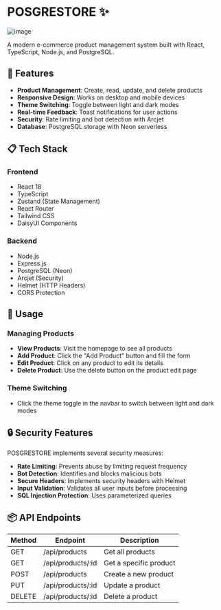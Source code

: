 # POSGRESTORE ✨

![image](https://github.com/user-attachments/assets/e8638c55-417c-40a1-85b7-05fbb6e7361e)


A modern e-commerce product management system built with React, TypeScript, Node.js, and PostgreSQL.

## 🚀 Features

- **Product Management**: Create, read, update, and delete products
- **Responsive Design**: Works on desktop and mobile devices
- **Theme Switching**: Toggle between light and dark modes
- **Real-time Feedback**: Toast notifications for user actions
- **Security**: Rate limiting and bot detection with Arcjet
- **Database**: PostgreSQL storage with Neon serverless

## 📋 Tech Stack

### Frontend
- React 18
- TypeScript
- Zustand (State Management)
- React Router
- Tailwind CSS
- DaisyUI Components

### Backend
- Node.js
- Express.js
- PostgreSQL (Neon)
- Arcjet (Security)
- Helmet (HTTP Headers)
- CORS Protection


## 📱 Usage

### Managing Products
- **View Products**: Visit the homepage to see all products
- **Add Product**: Click the "Add Product" button and fill the form
- **Edit Product**: Click on any product to edit its details
- **Delete Product**: Use the delete button on the product edit page

### Theme Switching
- Click the theme toggle in the navbar to switch between light and dark modes

## 🔒 Security Features

POSGRESTORE implements several security measures:

- **Rate Limiting**: Prevents abuse by limiting request frequency
- **Bot Detection**: Identifies and blocks malicious bots
- **Secure Headers**: Implements security headers with Helmet
- **Input Validation**: Validates all user inputs before processing
- **SQL Injection Protection**: Uses parameterized queries

## 📦 API Endpoints

| Method | Endpoint | Description |
|--------|----------|-------------|
| GET    | /api/products | Get all products |
| GET    | /api/products/:id | Get a specific product |
| POST   | /api/products | Create a new product |
| PUT    | /api/products/:id | Update a product |
| DELETE | /api/products/:id | Delete a product |
